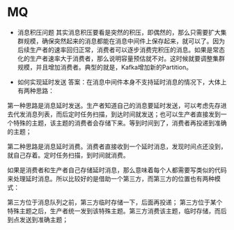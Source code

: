 # MQ

- 消息积压问题
其实消息积压要看是突然的积压，即偶然的，那么只需要扩大集群规模，确保突然起来的消息都能在消息中间件上保存起来，就可以了。因为后续生产者的速率回归正常，消费者可以逐步消费完积压的消息。如果是常态化的生产者速率大于消费者，那么说明容量预估就不对。这时候就要调整集群规模，并且增加消费者。典型的就是，Kafka增加新的Partition。

- 如何实现延时发送
答案：在消息中间件本身不支持延时消息的情况下，大体上有两种思路：

第一种思路是消息延时发送。生产者知道自己的消息要延时发送，可以考虑先存进去代发消息列表，而后定时任务扫描，到达时间就发送；也可以生产者直接发到一个特殊的主题，该主题的消费者会存储下来。等到时间到了，消费者再投递到准确的主题；

第二种思路是消息延时消费。消费者直接收到一个延时消息，发现时间点还没到，就自己存着。定时任务扫描，到时间就消费。

如果是消费者和生产者自己存储延时消息，那么意味着每个人都需要写类似的代码来处理延时消息。所以比较好的是借助一个第三方，而第三方的位置也有两种模式：

第三方位于消息队列之前，第三方临时存储一下，后面再投递；
第三方位于某个特殊主题之后，生产者统一发到该特殊主题。第三方消费该主题，临时存储，而后到点发送到准确主题；


